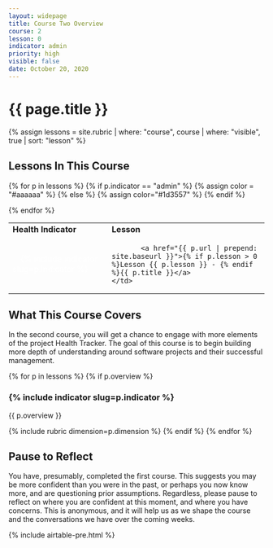 ```yaml
---
layout: widepage
title: Course Two Overview
course: 2
lesson: 0
indicator: admin
priority: high
visible: false
date: October 20, 2020
---
```


<style>
.courseslug {
    color: white; 
    padding-left: 1em; 
    padding-right: 1em;
    padding-top: 0.2em; 
    padding-bottom: 0.2em; 
}
</style>

# {{ page.title }}

{% assign lessons = site.rubric | where: "course", course | where: "visible", true | sort: "lesson" %}

## Lessons In This Course

<table class="usa-table--borderless">
<tr>
    <td><b>Health Indicator</b></td>
    <td><b>Lesson</b></td>
</tr>

{% for p in lessons %}
    {% if p.indicator == "admin" %}
        {% assign color = "#aaaaaa" %}
    {% else %}
        {% assign color="#1d3557" %}
    {% endif %}
<tr>
    <td>
        <span class="courseslug" style="background: {{ color }};">{% include indicator slug=p.indicator %}</span> 
    </td>
    <td> 
        
           <a href="{{ p.url | prepend: site.baseurl }}">{% if p.lesson > 0 %}Lesson {{ p.lesson }} - {% endif %}{{ p.title }}</a>
    </td>
</tr>
{% endfor %}
</table>


## What This Course Covers

In the second course, you will get a chance to engage with more elements of the project Health Tracker. The goal of this course is to begin building more depth of understanding around software projects and their successful management. 

{% for p in lessons %}
{% if p.overview %}
<h3>{% include indicator slug=p.indicator %}</h3>
<p>{{ p.overview }}</p>
{% include rubric dimension=p.dimension %}
{% endif %}
{% endfor %}

## Pause to Reflect

You have, presumably, completed the first course. This suggests you may be more confident than you were in the past, or perhaps you now know more, and are questioning prior assumptions. Regardless, please pause to reflect on where you are confident at this moment, and where you have concerns. This is anonymous, and it will help us as we shape the course and the conversations we have over the coming weeks.

{% include airtable-pre.html %}
